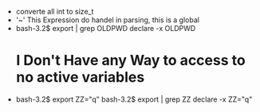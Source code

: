 - converte all int to size_t
- '~' This Expression do handel in parsing, this is a global
- bash-3.2$ export | grep OLDPWD
	declare -x OLDPWD
	# I Don't Have any Way to access to no active variables
- bash-3.2$ export ZZ="q"
	bash-3.2$ export | grep ZZ
	declare -x ZZ="q"
